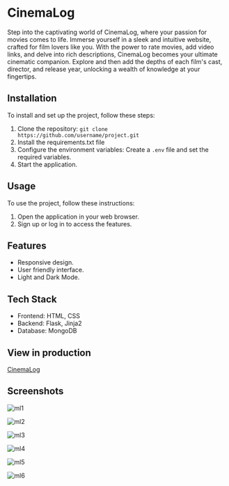 # CinemaLog
Step into the captivating world of CinemaLog, where your passion for movies comes to life.
Immerse yourself in a sleek and intuitive website, crafted for film lovers like you. 
With the power to rate movies, add video links, and delve into rich descriptions, 
CinemaLog becomes your ultimate cinematic companion. 
Explore and then add the depths of each film's cast, director, and release year, unlocking a wealth of knowledge at your fingertips. 
## Installation

To install and set up the project, follow these steps:

1. Clone the repository: `git clone https://github.com/username/project.git`
2. Install the requirements.txt file
3. Configure the environment variables: Create a `.env` file and set the required variables.
4. Start the application.
   
## Usage

To use the project, follow these instructions:

1. Open the application in your web browser.
2. Sign up or log in to access the features.

## Features

- Responsive design.
- User friendly interface.
- Light and Dark Mode.


## Tech Stack

- Frontend: HTML, CSS
- Backend: Flask, Jinja2
- Database: MongoDB
  
## View in production
[CinemaLog](https://cinemalog.onrender.com/)

## Screenshots
![ml1](https://github.com/Vishrutisharma0/CinemaLog/assets/83419687/feee469d-ab0a-4d3c-9cf6-99e9856ca4c5)

![ml2](https://github.com/Vishrutisharma0/CinemaLog/assets/83419687/33fec531-c90e-4f4c-9f7d-546b9b61eab7)

![ml3](https://github.com/Vishrutisharma0/CinemaLog/assets/83419687/9ff585e8-20f5-4394-8005-20ec3b913101)

![ml4](https://github.com/Vishrutisharma0/CinemaLog/assets/83419687/8ed08c14-b60d-40d6-b9cc-e7c5f5c67670)

![ml5](https://github.com/Vishrutisharma0/CinemaLog/assets/83419687/9391deaf-8822-4135-89c7-6d5a48a1410c)

![ml6](https://github.com/Vishrutisharma0/CinemaLog/assets/83419687/d10fc51d-2d8c-4948-983d-c0cc4a002118)



